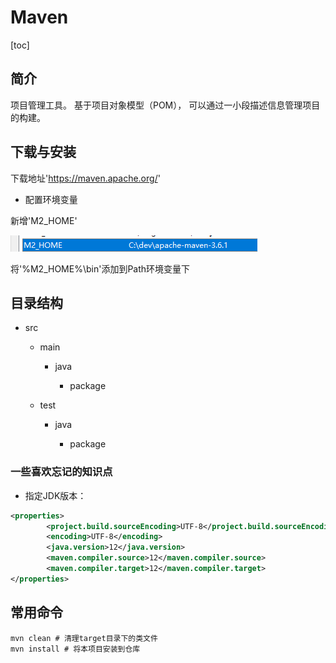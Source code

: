 # Maven

[toc]

## 简介

项目管理工具。 基于项目对象模型（POM）， 可以通过一小段描述信息管理项目的构建。

## 下载与安装

下载地址'<https://maven.apache.org/>'

- 配置环境变量

新增'M2_HOME'

![批注 2019-06-20 131454](/assets/批注%202019-06-20%20131454.png)

将'%M2_HOME%\bin'添加到Path环境变量下

## 目录结构

- src

  - main

    - java

      - package

  - test

    - java

      - package

### 一些喜欢忘记的知识点

- 指定JDK版本：

```xml
<properties>
        <project.build.sourceEncoding>UTF-8</project.build.sourceEncoding>
        <encoding>UTF-8</encoding>
        <java.version>12</java.version>
        <maven.compiler.source>12</maven.compiler.source>
        <maven.compiler.target>12</maven.compiler.target>
</properties>
```

## 常用命令

```shell
mvn clean # 清理target目录下的类文件
mvn install # 将本项目安装到仓库
```
